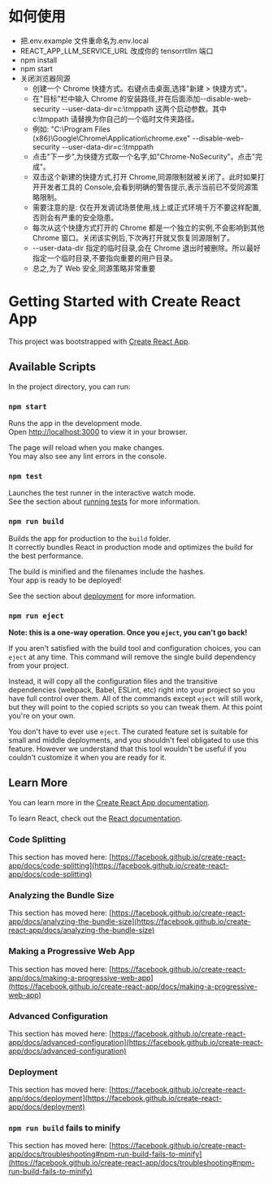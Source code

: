 # 如何使用

- 把.env.example 文件重命名为.env.local
- REACT_APP_LLM_SERVICE_URL 改成你的 tensorrtllm 端口
- npm install
- npm start
- 关闭浏览器同源
  - 创建一个 Chrome 快捷方式。右键点击桌面,选择"新建 > 快捷方式"。
  - 在"目标"栏中输入 Chrome 的安装路径,并在后面添加--disable-web-security --user-data-dir=c:\tmppath 这两个启动参数。其中 c:\tmppath 请替换为你自己的一个临时文件夹路径。
  - 例如: "C:\Program Files (x86)\Google\Chrome\Application\chrome.exe" --disable-web-security --user-data-dir=c:\tmppath
  - 点击"下一步",为快捷方式取一个名字,如"Chrome-NoSecurity"。点击"完成"。
  - 双击这个新建的快捷方式,打开 Chrome,同源限制就被关闭了。此时如果打开开发者工具的 Console,会看到明确的警告提示,表示当前已不受同源策略限制。
  - 需要注意的是: 仅在开发调试场景使用,线上或正式环境千万不要这样配置,否则会有严重的安全隐患。
  - 每次从这个快捷方式打开的 Chrome 都是一个独立的实例,不会影响到其他 Chrome 窗口。关闭该实例后,下次再打开就又恢复同源限制了。
  - --user-data-dir 指定的临时目录,会在 Chrome 退出时被删除。所以最好指定一个临时目录,不要指向重要的用户目录。
  - 总之,为了 Web 安全,同源策略非常重要

# Getting Started with Create React App

This project was bootstrapped with [Create React App](https://github.com/facebook/create-react-app).

## Available Scripts

In the project directory, you can run:

### `npm start`

Runs the app in the development mode.\
Open [http://localhost:3000](http://localhost:3000) to view it in your browser.

The page will reload when you make changes.\
You may also see any lint errors in the console.

### `npm test`

Launches the test runner in the interactive watch mode.\
See the section about [running tests](https://facebook.github.io/create-react-app/docs/running-tests) for more information.

### `npm run build`

Builds the app for production to the `build` folder.\
It correctly bundles React in production mode and optimizes the build for the best performance.

The build is minified and the filenames include the hashes.\
Your app is ready to be deployed!

See the section about [deployment](https://facebook.github.io/create-react-app/docs/deployment) for more information.

### `npm run eject`

**Note: this is a one-way operation. Once you `eject`, you can't go back!**

If you aren't satisfied with the build tool and configuration choices, you can `eject` at any time. This command will remove the single build dependency from your project.

Instead, it will copy all the configuration files and the transitive dependencies (webpack, Babel, ESLint, etc) right into your project so you have full control over them. All of the commands except `eject` will still work, but they will point to the copied scripts so you can tweak them. At this point you're on your own.

You don't have to ever use `eject`. The curated feature set is suitable for small and middle deployments, and you shouldn't feel obligated to use this feature. However we understand that this tool wouldn't be useful if you couldn't customize it when you are ready for it.

## Learn More

You can learn more in the [Create React App documentation](https://facebook.github.io/create-react-app/docs/getting-started).

To learn React, check out the [React documentation](https://reactjs.org/).

### Code Splitting

This section has moved here: [https://facebook.github.io/create-react-app/docs/code-splitting](https://facebook.github.io/create-react-app/docs/code-splitting)

### Analyzing the Bundle Size

This section has moved here: [https://facebook.github.io/create-react-app/docs/analyzing-the-bundle-size](https://facebook.github.io/create-react-app/docs/analyzing-the-bundle-size)

### Making a Progressive Web App

This section has moved here: [https://facebook.github.io/create-react-app/docs/making-a-progressive-web-app](https://facebook.github.io/create-react-app/docs/making-a-progressive-web-app)

### Advanced Configuration

This section has moved here: [https://facebook.github.io/create-react-app/docs/advanced-configuration](https://facebook.github.io/create-react-app/docs/advanced-configuration)

### Deployment

This section has moved here: [https://facebook.github.io/create-react-app/docs/deployment](https://facebook.github.io/create-react-app/docs/deployment)

### `npm run build` fails to minify

This section has moved here: [https://facebook.github.io/create-react-app/docs/troubleshooting#npm-run-build-fails-to-minify](https://facebook.github.io/create-react-app/docs/troubleshooting#npm-run-build-fails-to-minify)
